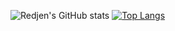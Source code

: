 ![Redjen's GitHub stats](https://github-readme-stats.vercel.app/api?username=redjen8&&count_private=trueshow_icons=true&theme=dracula)
[![Top Langs](https://github-readme-stats.vercel.app/api/top-langs/?username=redjen8)](https://github.com/anuraghazra/github-readme-stats)

